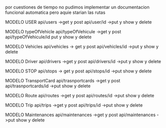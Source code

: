 por cuestiones de tiempo no pudimos implementar un documentacion funcional automatica pero aquie starian las rutas

MODELO USER
api/users ->get y post 
api/user/id ->put y show y delete

MODELO typeOfVehicle
api/typeOfVehicule ->get y post
api/typeOfVehicule/id put y show y delete

MODELO Vehicles 
api/vehicles -> get y post
api/vehicles/id ->put y show y delete

MODELO Driver
api/drivers ->get y post
api/drivers/id ->put y show y delete

MODELO STOP
api/stops -> get y post
api/stops/id ->put show y delete

MODELO TransportCard
api/trasnportcards ->get y post
api/trasnportcards/id ->put show y delete

MODELO Route
api/routes ->get y post
api/routes/id ->put show y delete

MODELO Trip 
api/trips  ->get y post
api/trips/id ->put show y delete

MODELO Maintenances
api/maintenances ->get y post
api/maintenances ->put show y delete
